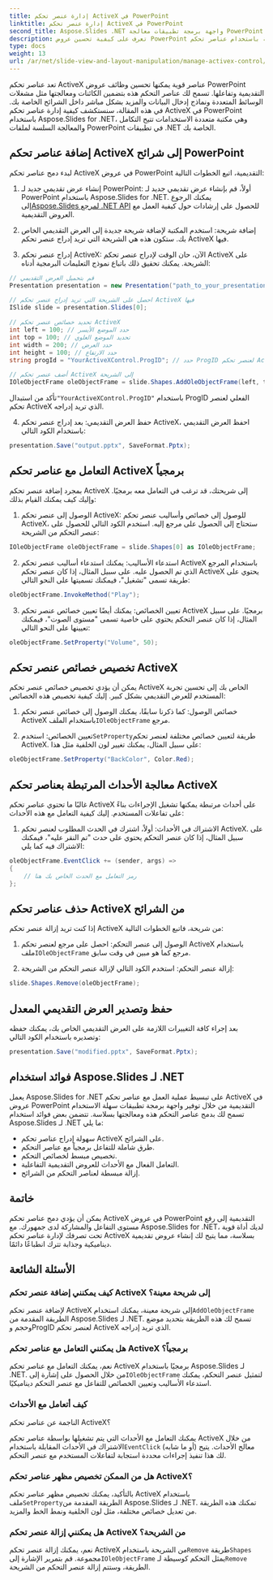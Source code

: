 ```yaml
---
title: إدارة عنصر تحكم ActiveX في PowerPoint
linktitle: إدارة عنصر تحكم ActiveX في PowerPoint
second_title: Aspose.Slides .NET واجهة برمجة تطبيقات معالجة PowerPoint
description: تعرف على كيفية تحسين عروض PowerPoint التقديمية باستخدام عناصر تحكم ActiveX باستخدام Aspose.Slides لـ .NET. يغطي دليلنا خطوة بخطوة الإدراج والمعالجة والتخصيص ومعالجة الأحداث والمزيد.
type: docs
weight: 13
url: /ar/net/slide-view-and-layout-manipulation/manage-activex-control/
---
```

تعد عناصر تحكم ActiveX عناصر قوية يمكنها تحسين وظائف عروض PowerPoint التقديمية وتفاعلها. تسمح لك عناصر التحكم هذه بتضمين الكائنات ومعالجتها مثل مشغلات الوسائط المتعددة ونماذج إدخال البيانات والمزيد بشكل مباشر داخل الشرائح الخاصة بك. في هذه المقالة، سنستكشف كيفية إدارة عناصر تحكم ActiveX في PowerPoint باستخدام Aspose.Slides for .NET، وهي مكتبة متعددة الاستخدامات تتيح التكامل والمعالجة السلسة لملفات PowerPoint في تطبيقات .NET الخاصة بك.

## إضافة عناصر تحكم ActiveX إلى شرائح PowerPoint

لبدء دمج عناصر تحكم ActiveX في عروض PowerPoint التقديمية، اتبع الخطوات التالية:

1.  إنشاء عرض تقديمي جديد لـ PowerPoint: أولاً، قم بإنشاء عرض تقديمي جديد لـ PowerPoint باستخدام Aspose.Slides for .NET. يمكنك الرجوع إلى[Aspose.Slides لمرجع .NET API](https://reference.aspose.com/slides/net/) للحصول على إرشادات حول كيفية العمل مع العروض التقديمية.

2. إضافة شريحة: استخدم المكتبة لإضافة شريحة جديدة إلى العرض التقديمي الخاص بك. ستكون هذه هي الشريحة التي تريد إدراج عنصر تحكم ActiveX فيها.

3. إدراج عنصر تحكم ActiveX: الآن، حان الوقت لإدراج عنصر تحكم ActiveX على الشريحة. يمكنك تحقيق ذلك باتباع نموذج التعليمات البرمجية أدناه:

```csharp
// قم بتحميل العرض التقديمي
Presentation presentation = new Presentation("path_to_your_presentation.pptx");

// احصل على الشريحة التي تريد إدراج عنصر تحكم ActiveX فيها
ISlide slide = presentation.Slides[0];

// تحديد خصائص عنصر تحكم ActiveX
int left = 100; // حدد الموضع الأيسر
int top = 100; // تحديد الموضع العلوي
int width = 200; // حدد العرض
int height = 100; // حدد الارتفاع
string progId = "YourActiveXControl.ProgID"; // حدد ProgID لعنصر تحكم ActiveX

// أضف عنصر تحكم ActiveX إلى الشريحة
IOleObjectFrame oleObjectFrame = slide.Shapes.AddOleObjectFrame(left, top, width, height, progId);
```

 تأكد من استبدال`"YourActiveXControl.ProgID"` باستخدام ProgID الفعلي لعنصر تحكم ActiveX الذي تريد إدراجه.

4. حفظ العرض التقديمي: بعد إدراج عنصر تحكم ActiveX، احفظ العرض التقديمي باستخدام الكود التالي:

```csharp
presentation.Save("output.pptx", SaveFormat.Pptx);
```

## التعامل مع عناصر تحكم ActiveX برمجياً

بمجرد إضافة عنصر تحكم ActiveX إلى شريحتك، قد ترغب في التعامل معه برمجيًا. وإليك كيف يمكنك القيام بذلك:

1. الوصول إلى عنصر تحكم ActiveX: للوصول إلى خصائص وأساليب عنصر تحكم ActiveX، ستحتاج إلى الحصول على مرجع إليه. استخدم الكود التالي للحصول على عنصر التحكم من الشريحة:

```csharp
IOleObjectFrame oleObjectFrame = slide.Shapes[0] as IOleObjectFrame;
```

2. استدعاء الأساليب: يمكنك استدعاء أساليب عنصر تحكم ActiveX باستخدام المرجع الذي تم الحصول عليه. على سبيل المثال، إذا كان عنصر تحكم ActiveX يحتوي على طريقة تسمى "تشغيل"، فيمكنك تسميتها على النحو التالي:

```csharp
oleObjectFrame.InvokeMethod("Play");
```

3. تعيين الخصائص: يمكنك أيضًا تعيين خصائص عنصر تحكم ActiveX برمجيًا. على سبيل المثال، إذا كان عنصر التحكم يحتوي على خاصية تسمى "مستوى الصوت"، فيمكنك تعيينها على النحو التالي:

```csharp
oleObjectFrame.SetProperty("Volume", 50);
```

## تخصيص خصائص عنصر تحكم ActiveX

يمكن أن يؤدي تخصيص خصائص عنصر تحكم ActiveX الخاص بك إلى تحسين تجربة المستخدم للعرض التقديمي بشكل كبير. إليك كيفية تخصيص هذه الخصائص:

1.  خصائص الوصول: كما ذكرنا سابقًا، يمكنك الوصول إلى خصائص عنصر تحكم ActiveX باستخدام الملف`IOleObjectFrame` مرجع.

2.  تعيين الخصائص: استخدم`SetProperty`طريقة لتعيين خصائص مختلفة لعنصر تحكم ActiveX. على سبيل المثال، يمكنك تغيير لون الخلفية مثل هذا:

```csharp
oleObjectFrame.SetProperty("BackColor", Color.Red);
```

## معالجة الأحداث المرتبطة بعناصر تحكم ActiveX

غالبًا ما تحتوي عناصر تحكم ActiveX على أحداث مرتبطة يمكنها تشغيل الإجراءات بناءً على تفاعلات المستخدم. إليك كيفية التعامل مع هذه الأحداث:

1. الاشتراك في الأحداث: أولاً، اشترك في الحدث المطلوب لعنصر تحكم ActiveX. على سبيل المثال، إذا كان عنصر التحكم يحتوي على حدث "تم النقر عليه"، فيمكنك الاشتراك فيه كما يلي:

```csharp
oleObjectFrame.EventClick += (sender, args) =>
{
    // رمز التعامل مع الحدث الخاص بك هنا
};
```

## حذف عناصر تحكم ActiveX من الشرائح

إذا كنت تريد إزالة عنصر تحكم ActiveX من شريحة، فاتبع الخطوات التالية:

1.  الوصول إلى عنصر التحكم: احصل على مرجع لعنصر تحكم ActiveX باستخدام ملف`IOleObjectFrame` مرجع كما هو مبين في وقت سابق.

2. إزالة عنصر التحكم: استخدم الكود التالي لإزالة عنصر التحكم من الشريحة:

```csharp
slide.Shapes.Remove(oleObjectFrame);
```

## حفظ وتصدير العرض التقديمي المعدل

بعد إجراء كافة التغييرات اللازمة على العرض التقديمي الخاص بك، يمكنك حفظه وتصديره باستخدام الكود التالي:

```csharp
presentation.Save("modified.pptx", SaveFormat.Pptx);
```

## فوائد استخدام Aspose.Slides لـ .NET

يعمل Aspose.Slides for .NET على تبسيط عملية العمل مع عناصر تحكم ActiveX في عروض PowerPoint التقديمية من خلال توفير واجهة برمجة تطبيقات سهلة الاستخدام تسمح لك بدمج عناصر التحكم هذه ومعالجتها بسلاسة. تتضمن بعض فوائد استخدام Aspose.Slides لـ .NET ما يلي:

- سهولة إدراج عناصر تحكم ActiveX على الشرائح.
- طرق شاملة للتفاعل برمجياً مع عناصر التحكم.
- تخصيص مبسط لخصائص التحكم.
- التعامل الفعال مع الأحداث للعروض التقديمية التفاعلية.
- إزالة مبسطة لعناصر التحكم من الشرائح.

## خاتمة

يمكن أن يؤدي دمج عناصر تحكم ActiveX في عروض PowerPoint التقديمية إلى رفع مستوى التفاعل والمشاركة لدى جمهورك. مع Aspose.Slides for .NET، لديك أداة قوية تحت تصرفك لإدارة عناصر تحكم ActiveX بسلاسة، مما يتيح لك إنشاء عروض تقديمية ديناميكية وجذابة تترك انطباعًا دائمًا.

## الأسئلة الشائعة

### كيف يمكنني إضافة عنصر تحكم ActiveX إلى شريحة معينة؟

لإضافة عنصر تحكم ActiveX إلى شريحة معينة، يمكنك استخدام`AddOleObjectFrame` الطريقة المقدمة من Aspose.Slides لـ .NET. تسمح لك هذه الطريقة بتحديد موضع وحجم وProgID لعنصر تحكم ActiveX الذي تريد إدراجه.

### هل يمكنني التعامل مع عناصر تحكم ActiveX برمجياً؟

 نعم، يمكنك التعامل مع عناصر تحكم ActiveX برمجيًا باستخدام Aspose.Slides لـ .NET. من خلال الحصول على إشارة إلى`IOleObjectFrame` لتمثيل عنصر التحكم، يمكنك استدعاء الأساليب وتعيين الخصائص للتفاعل مع عنصر التحكم ديناميكيًا.

### كيف أتعامل مع الأحداث

 الناجمة عن عناصر تحكم ActiveX؟

 يمكنك التعامل مع الأحداث التي يتم تشغيلها بواسطة عناصر تحكم ActiveX من خلال الاشتراك في الأحداث المقابلة باستخدام`EventClick` (أو ما شابه) معالج الأحداث. يتيح لك هذا تنفيذ إجراءات محددة استجابة لتفاعلات المستخدم مع عنصر التحكم.

### هل من الممكن تخصيص مظهر عناصر تحكم ActiveX؟

 بالتأكيد، يمكنك تخصيص مظهر عناصر تحكم ActiveX باستخدام ملف`SetProperty`الطريقة المقدمة من Aspose.Slides لـ .NET. تمكنك هذه الطريقة من تعديل خصائص مختلفة، مثل لون الخلفية ونمط الخط والمزيد.

### هل يمكنني إزالة عنصر تحكم ActiveX من الشريحة؟

 نعم، يمكنك إزالة عنصر تحكم ActiveX من الشريحة باستخدام`Remove` طريقة`Shapes` مجموعة. قم بتمرير الإشارة إلى`IOleObjectFrame` يمثل التحكم كوسيطة لـ`Remove` الطريقة، وستتم إزالة عنصر التحكم من الشريحة.